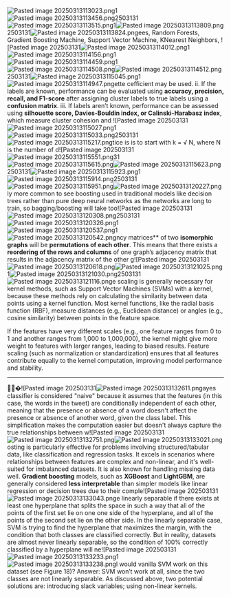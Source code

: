 ![Pasted image 20250313113023.png](attachments/Pasted%20image%2020250313113023.png)1![Pasted image 20250313113456.png](attachments/Pasted%20image%2020250313113456.png)2503131![Pasted image 20250313113515.png](attachments/Pasted%20image%2020250313113515.png)1![Pasted image 20250313113809.png](attachments/Pasted%20image%2020250313113809.png)2503131![Pasted image 20250313113824.png](attachments/Pasted%20image%2020250313113824.png)ees, Random Forests, Gradient Boosting Machine, Support Vector Machine, KNearest Neighbors, ![Pasted image 202503131![Pasted image 20250313114012.png](attachments/Pasted%20image%2020250313114012.png)1![Pasted image 20250313114156.png](attachments/Pasted%20image%2020250313114156.png)1![Pasted image 20250313114459.png](attachments/Pasted%20image%2020250313114459.png)1![Pasted image 20250313114508.png](attachments/Pasted%20image%2020250313114508.png)![Pasted image 20250313114512.png](attachments/Pasted%20image%2020250313114512.png)2503131![Pasted image 20250313115045.png](attachments/Pasted%20image%2020250313115045.png)1![Pasted image 20250313114947.png](attachments/Pasted%20image%2020250313114947.png)ette cefficient may be used.
ii. If the labels are known, performance can be evaluated using **accuracy, precision, recall, and F1-score** after assigning cluster labels to true labels using a **confusion matrix**.
iii. If labels aren’t known, performance can be assessed using **silhouette score, Davies-Bouldin index, or Calinski-Harabasz index**, which measure cluster cohesion and ![Pasted image 202503131![Pasted image 20250313115027.png](attachments/Pasted%20image%2020250313115027.png)1![Pasted image 20250313115033.png](attachments/Pasted%20image%2020250313115033.png)2503131![Pasted image 20250313115217.png](attachments/Pasted%20image%2020250313115217.png)tice is is to start with k = √ N, where N is the number of d![Pasted image 202503131![Pasted image 20250313115551.png](attachments/Pasted%20image%2020250313115551.png)31![Pasted image 20250313115615.png](attachments/Pasted%20image%2020250313115615.png)![Pasted image 20250313115623.png](attachments/Pasted%20image%2020250313115623.png)2503131![Pasted image 20250313115923.png](attachments/Pasted%20image%2020250313115923.png)1![Pasted image 20250313115914.png](attachments/Pasted%20image%2020250313115914.png)2503131![Pasted image 20250313115951.png](attachments/Pasted%20image%2020250313115951.png)![Pasted image 20250313120227.png](attachments/Pasted%20image%2020250313120227.png)ly more common to see boosting used in traditional models like decision trees rather than pure deep neural networks as the networks are long to train, so bagging/boosting will take too![Pasted image 202503131![Pasted image 20250313120308.png](attachments/Pasted%20image%2020250313120308.png)2503131![Pasted image 20250313120326.png](attachments/3c2959f8b769c8eb8e5b9a69a37a3dcf.png)1![Pasted image 20250313120537.png](attachments/40687f4b8632ad30897df5889cfdea9f.png)1![Pasted image 20250313120542.png](attachments/9983c8aa206c95504e8f828bce635739.png)ncy matrices** of two **isomorphic graphs** will be **permutations of each other**. This means that there exists a **reordering of the rows and columns** of one graph’s adjacency matrix that results in the adjacency matrix of the other g![Pasted image 202503131![Pasted image 20250313120618.png](attachments/a68f0cd85b3397e058545e06b4d09f0e.png)![Pasted image 20250313121025.png](attachments/3d1c806d2c7c46041beaa9869d207e19.png)1![Pasted image 20250313121030.png](attachments/d115bb5df5380c1238ca4cf390136544.png)2503131![Pasted image 20250313121116.png](attachments/97872db50b683783c417beb54ac6a32f.png)e scaling is generally necessary for kernel methods, such as Support Vector Machines (SVMs) with a kernel, because these methods rely on calculating the similarity between data points using a kernel function. Most kernel functions, like the radial basis function (RBF), measure distances (e.g., Euclidean distance) or angles (e.g., cosine similarity) between points in the feature space.

If the features have very different scales (e.g., one feature ranges from 0 to 1 and another ranges from 1,000 to 1,000,000), the kernel might give more weight to features with larger ranges, leading to biased results. Feature scaling (such as normalization or standardization) ensures that all features contribute equally to the kernel computation, improving model performance and stability.

---

🚩🚩�![Pasted image 202503131![Pasted image 20250313132611.png](attachments/1c4f169aad2bbc1140a6f5c2bd8357a8.png)ayes classifier is considered "naive" because it assumes that the features (in this case, the words in the tweet) are conditionally independent of each other, meaning that the presence or absence of a word doesn't affect the presence or absence of another word, given the class label. This simplification makes the computation easier but doesn't always capture the true relationships between w![Pasted image 202503131![Pasted image 20250313132751.png](attachments/3ebac6be86f92367448c8aace68add5c.png)![Pasted image 20250313133021.png](attachments/a651306416601d390a995a185239a92b.png)osting is particularly effective for problems involving structured/tabular data, like classification and regression tasks. It excels in scenarios where relationships between features are complex and non-linear, and it's well-suited for imbalanced datasets. It is also known for handling missing data well. **Gradient boosting** models, such as **XGBoost** and **LightGBM**, are generally considered **less interpretable** than simpler models like linear regression or decision trees due to their comple![Pasted image 202503131![Pasted image 20250313133043.png](attachments/e3d6d81a3c1db81e36c4b60f2a7808c0.png)e linearly separable if there exists at least one hyperplane that splits the space in such a way that all of the points of the first set lie on one one side of the hyperplane, and all of the points of the second set lie on the other side. In the linearly separable case, SVM is trying to find the hyperplane that maximizes the margin, with the condition that both classes are classified correctly. But in reality, datasets are almost never linearly separable, so the condition of 100% correctly classified by a hyperplane will ne![Pasted image 202503131![Pasted image 20250313133233.png](attachments/269f857ce6f54352342890385b65b527.png)1![Pasted image 20250313133238.png](attachments/6eca4a124dd26d0b5a8df392bbc6ca44.png)l would vanilla SVM work on this dataset (see Figure 18)? Answer: SVM won’t work at all, since the two classes are not linearly separable. As discussed above, two potential solutions are: introducing slack variables; using non-linear kernels.